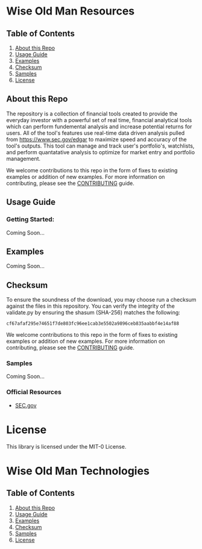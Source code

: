 Wise Old Man Resources
========================

## Table of Contents
1. [About this Repo](#about)
2. [Usage Guide](#usage)
3. [Examples](#examples)
4. [Checksum](#checksum)
5. [Samples](#samples)
6. [License](#license)

## About this Repo <a name="about"></a>

The repository is a collection of financial tools created to provide the everyday investor with a powerful set of real time, financial analytical tools which can perform fundemental analysis and increase potential returns for users. All of the tool's features use real-time data driven analysis pulled from https://www.sec.gov/edgar to maximize speed and accuracy of the tool's outputs. This tool can manage and track user's portfolio's, watchlists, and perform quantatative analysis to optimize for market entry and portfolio management. 

We welcome contributions to this repo in the form of fixes to existing examples or addition of new examples. For more information on contributing, please see the [CONTRIBUTING](https://github.com/pladam/wise-old-man-technologies/blob/master/CONTRIBUTING.md) guide.


## Usage Guide <a name="usage"></a>

### Getting Started:

Coming Soon...
		

## Examples <a name="examples"></a>

Coming Soon...

## Checksum <a name="checksum"></a>

To ensure the soundness of the download, you may choose run a checksum against the files in this repository. You can verify the integrity of the validate.py by ensuring the shasum (SHA-256) matches the following:

	cf67afaf295e74651f7de803fc96ee1cab3e5502a9896ceb835aabbf4e14af88


We welcome contributions to this repo in the form of fixes to existing examples or addition of new examples. For more information on contributing, please see the [CONTRIBUTING](https://github.com/aws-samples/amazon-security-lake/blob/main/CONTRIBUTING.md) guide.

### Samples <a name="samples"></a>

Coming Soon...

### Official Resources
- [SEC.gov](https://www.sec.gov/edgar/searchedgar/companysearch)

# License <a name="license"></a>

This library is licensed under the MIT-0 License.


Wise Old Man Technologies
========================

## Table of Contents
1. [About this Repo](#about)
2. [Usage Guide](#usage)
3. [Examples](#examples)
4. [Checksum](#checksum)
5. [Samples](#samples)
6. [License](#license)
